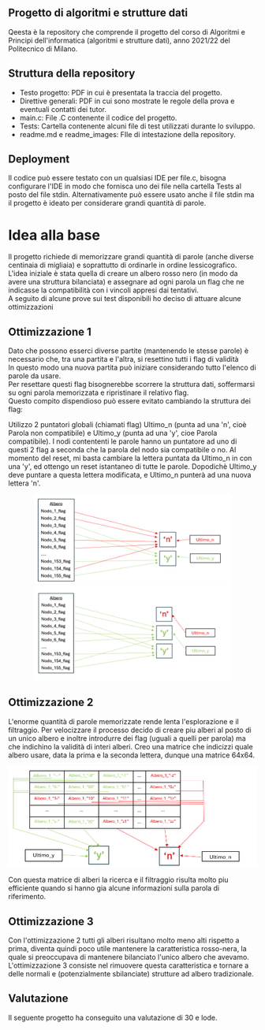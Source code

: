 ## Progetto di algoritmi e strutture dati
Qeesta è la repository che comprende il progetto del corso di Algoritmi e Principi dell'informatica (algoritmi e strutture dati), anno 2021/22 del Politecnico di Milano.

## Struttura della repository
- Testo progetto: PDF in cui è presentata la traccia del progetto.
- Direttive generali: PDF in cui sono mostrate le regole della prova e eventuali contatti dei tutor.
- main.c: File .C contenente il codice del progetto.
- Tests: Cartella contenente alcuni file di test utilizzati durante lo sviluppo.
- readme.md e readme_images: FIle di intestazione della repository.



## Deployment
Il codice può essere testato con un qualsiasi IDE per file.c, bisogna configurare l'IDE in modo che fornisca uno dei file nella cartella Tests al posto del file stdin.
Alternativamente può essere usato anche il file stdin ma il progetto è ideato per considerare grandi quantità di parole.


# Idea alla base
Il progetto richiede di memorizzare grandi quantità di parole (anche diverse centinaia di migliaia) e soprattutto di ordinarle in ordine lessicografico.
L'idea iniziale è stata quella di creare un albero rosso nero (in modo da avere una struttura bilanciata) e assegnare ad ogni parola un flag che ne indicasse la compatibilità con i vincoli appresi dai tentativi. <br>
A seguito di alcune prove sui test disponibili ho deciso di attuare alcune ottimizzazioni

## Ottimizzazione 1
Dato che possono esserci diverse partite (mantenendo le stesse parole) è necessario che, tra una partita e l'altra, si resettino tutti i flag di validità <br>
In questo modo una nuova partita può iniziare considerando tutto l'elenco di parole da usare. <br>
Per resettare questi flag bisognerebbe scorrere la struttura dati, soffermarsi su ogni parola memorizzata e ripristinare il relativo flag. <br>
Questo compito dispendioso può essere evitato cambiando la struttura dei flag: <br>

Utilizzo 2 puntatori globali (chiamati flag) Ultimo_n (punta ad una 'n', cioè Parola non compatibile) e Ultimo_y (punta ad una 'y', cioe Parola compatibile).
I nodi contententi le parole hanno un puntatore ad uno di questi 2 flag a seconda che la parola del nodo sia compatibile o no.
Al momento del reset, mi basta cambiare la lettera puntata da Ultimo_n in con una 'y', ed ottengo un reset istantaneo di tutte le parole.
Dopodichè Ultimo_y deve puntare a questa lettera modificata, e Ultimo_n punterà ad una nuova lettera 'n'.

<p align="center">
  <img src="readme_images/ottimizzazione_1_1.png" alt="alt text" width="400"/>
<img src="readme_images/ottimizzazione_1_2.png" alt="alt text" width="400"/>
</p>

## Ottimizzazione 2
L'enorme quantità di parole memorizzate rende lenta l'esplorazione e il filtraggio. 
Per velocizzare il processo decido di creare piu alberi al posto di un unico albero e inoltre introdurre dei flag (uguali a quelli per parola) ma che indichino la validità di interi alberi.
Creo una matrice che indicizzi quale albero usare, data la prima e la seconda lettera, dunque una matrice 64x64.

<p align="center">
<img src="readme_images/ottimizzazione_2_1.png" alt="alt text" width="600"/>
</p>

Con questa matrice di alberi la ricerca e il filtraggio risulta molto piu efficiente quando si hanno gia alcune informazioni sulla parola di riferimento.



## Ottimizzazione 3
Con l'ottimizzazione 2 tutti gli alberi risultano molto meno alti rispetto a prima, diventa quindi poco utile mantenere la caratteristica rosso-nera, la quale si preoccupava di mantenere bilanciato l'unico albero che avevamo.
L'ottimizzazione 3 consiste nel rimuovere questa caratteristica e tornare a delle normali e (potenzialmente sbilanciate) strutture ad albero tradizionale. 


## Valutazione
Il seguente progetto ha conseguito una valutazione di 30 e lode.